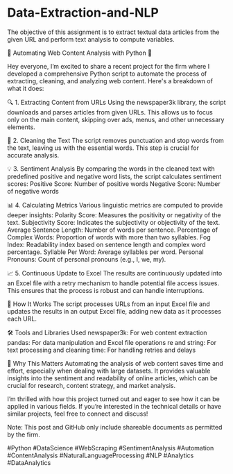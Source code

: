 # Data-Extraction-and-NLP
The objective of this assignment is to extract textual data articles from the given URL and perform text analysis to compute variables. 

🚀 Automating Web Content Analysis with Python 🚀

Hey everyone, 
I’m excited to share a recent project for the firm where I developed a comprehensive Python script to automate the process of extracting, cleaning, and analyzing web content. Here's a breakdown of what it does:

🔍 1. Extracting Content from URLs
Using the newspaper3k library, the script downloads and parses articles from given URLs. This allows us to focus only on the main content, skipping over ads, menus, and other unnecessary elements.

🧹 2. Cleaning the Text
The script removes punctuation and stop words from the text, leaving us with the essential words. This step is crucial for accurate analysis.

💡 3. Sentiment Analysis
By comparing the words in the cleaned text with predefined positive and negative word lists, the script calculates sentiment scores:
Positive Score: Number of positive words
Negative Score: Number of negative words

📊 4. Calculating Metrics
Various linguistic metrics are computed to provide deeper insights:
Polarity Score: Measures the positivity or negativity of the text.
Subjectivity Score: Indicates the subjectivity or objectivity of the text.
Average Sentence Length: Number of words per sentence.
Percentage of Complex Words: Proportion of words with more than two syllables.
Fog Index: Readability index based on sentence length and complex word percentage.
Syllable Per Word: Average syllables per word.
Personal Pronouns: Count of personal pronouns (e.g., I, we, my).

📈 5. Continuous Update to Excel
The results are continuously updated into an Excel file with a retry mechanism to handle potential file access issues. This ensures that the process is robust and can handle interruptions.

🔧 How It Works
The script processes URLs from an input Excel file and updates the results in an output Excel file, adding new data as it processes each URL.

🛠️ Tools and Libraries Used
newspaper3k: For web content extraction
pandas: For data manipulation and Excel file operations
re and string: For text processing and cleaning
time: For handling retries and delays

🌟 Why This Matters
Automating the analysis of web content saves time and effort, especially when dealing with large datasets. It provides valuable insights into the sentiment and readability of online articles, which can be crucial for research, content strategy, and market analysis.

I’m thrilled with how this project turned out and eager to see how it can be applied in various fields. If you’re interested in the technical details or have similar projects, feel free to connect and discuss!

Note: This post and GitHub only include shareable documents as permitted by the firm.

#Python #DataScience #WebScraping #SentimentAnalysis #Automation #ContentAnalysis #NaturalLanguageProcessing #NLP #Analytics #DataAnalytics
